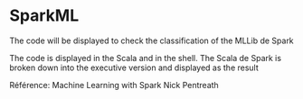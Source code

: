 # SparkML
The code will be displayed to check the classification of the MLLib de Spark

The code is displayed in the Scala and in the shell. The Scala de Spark is broken down into the executive version and displayed as the result

Référence: Machine Learning with Spark Nick Pentreath
